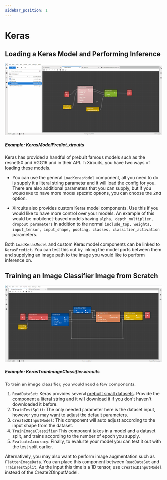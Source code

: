 ```yaml
---
sidebar_position: 1
---
```


# Keras

## Loading a Keras Model and Performing Inference

![xircuit-runner](../../04-xircuits-runner.gif)

##### Example: KerasModelPredict.xircuits

Keras has provided a handful of prebuilt famous models such as the resnet50 and VGG16 and in their API. In Xircuits, you have two ways of loading these models.

- You can use the general `LoadKerasModel` component, all you need to do is supply it a literal string parameter and it will load the config for you. There are also additional parameters that you can supply, but if you would like to have more model specific options, you can choose the 2nd option.

- Xircuits also provides custom Keras model components. Use this if you would like to have more control over your models. An example of this would be mobilenet-based models having `alpha, depth_multiplier, dropout parameters` in addition to the normal `include_top, weights, input_tensor, input_shape, pooling, classes, classifier_activation` parameters.

Both `LoadKerasModel` and custom Keras model components can be linked to `KerasPredict`. You can test this out by linking the model ports between them and supplying an image path to the image you would like to perform inference on.


## Training an Image Classifier Image from Scratch

![SampleTraining](../../xircuits-components/general-components/SampleTraining.png)

##### Example: KerasTrainImageClassifier.xircuits


To train an image classifier, you would need a few components.

1. `ReadDataSet`: Keras provides several [prebuilt small datasets](https://keras.io/api/datasets/). Provide the component a literal string and it will download it if you don't haven't downloaded it before.
2. `TrainTestSplit`: The only needed parameter here is the dataset input, however you may want to adjust the default parameters.
3. `Create2DInputModel`: This component will auto adjust according to the input shape from the dataset.
4. `TrainImageClassifier`:This component takes in a model and a dataset split, and trains according to the number of epoch you supply.
5. `EvaluateAccuracy`: Finally, to evaluate your model you can test it out with the test split earlier.

Alternatively, you may also want to perform image augmentation such as `FlattenImageData`. You can place this component between `ReadDataSet` and `TrainTestSplit`. As the input this time is a 1D tensor, use `Create1DInputModel` instead of the Create2DInputModel.

